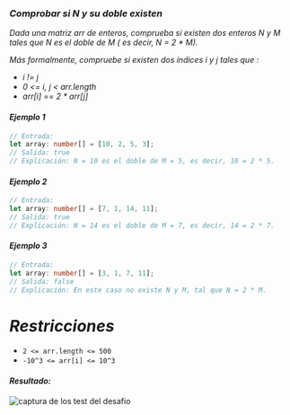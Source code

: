 ### _Comprobar si N y su doble existen_

_Dada una matriz arr de enteros, comprueba si existen dos enteros N y M tales que N es el doble de M ( es decir, N = 2 \* M)._

_Más formalmente, compruebe si existen dos índices i y j tales que :_

- _i != j_
- _0 <= i, j < arr.length_
- _arr[i] == 2 \* arr[j]_

#### _Ejemplo 1_

```typescript
// Entrada:
let array: number[] = [10, 2, 5, 3];
// Salida: true
// Explicación: N = 10 es el doble de M = 5, es decir, 10 = 2 * 5.
```

#### _Ejemplo 2_

```typescript
// Entrada:
let array: number[] = [7, 1, 14, 11];
// Salida: true
// Explicación: N = 14 es el doble de M = 7, es decir, 14 = 2 * 7.
```

#### _Ejemplo 3_

```typescript
// Entrada:
let array: number[] = [3, 1, 7, 11];
// Salida: false
// Explicación: En este caso no existe N y M, tal que N = 2 * M.
```

# _Restricciones_

- `2 <= arr.length <= 500`
- `-10^3 <= arr[i] <= 10^3`

#### _Resultado:_

![captura de los test del desafio](https://github.com/jean-carlos-19/leetcode/blob/master/captura/challengue-9-2.png)
